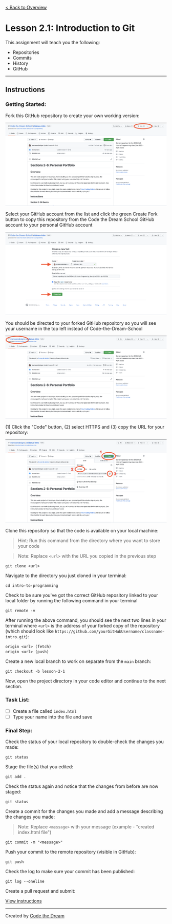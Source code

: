 [< Back to Overview](../../README.md)

# Lesson 2.1: Introduction to Git

This assignment will teach you the following:

- Repositories
- Commits
- History
- GitHub

---

## Instructions

### Getting Started:

Fork this GitHub repository to create your own working version:

![Fork Assignment: Step 1](../assets/fork-assignment/fork-step-1.png)

Select your GitHub account from the list and click the green Create Fork button to copy this repository from the Code the Dream School GitHub account to your personal GitHub account

![Fork Assignment: Step 2](../assets/fork-assignment/fork-step-2.png)

You should be directed to your forked GitHub repository so you will see your username in the top left instead of Code-the-Dream-School

![Fork Assignment: Step 3](../assets/fork-assignment/fork-step-3.png)

(1) Click the "Code" button, (2) select HTTPS and (3) copy the URL for your repository:

![Fork Assignment: Step 4](../assets/fork-assignment/fork-step-4.png)

Clone this repository so that the code is available on your local machine:

> Hint: Run this command from the directory where you want to store your code

> Note: Replace `<url>` with the URL you copied in the previous step

    git clone <url>

Navigate to the directory you just cloned in your terminal:

    cd intro-to-programming
    
Check to be sure you've got the correct GitHub repository linked to your local folder by running the following command in your terminal

    git remote -v

After running the above command, you should see the next two lines in your terminal where `<url>` is the address of your forked copy of the repository 
(which should look like `https://github.com/yourGitHubUsername/classname-intro.git`):

    origin <url> (fetch)
    origin <url> (push)

Create a new local branch to work on separate from the `main` branch:

    git checkout -b lesson-2-1

Now, open the project directory in your code editor and continue to the next section.

### Task List:

- [ ] Create a file called `index.html`
- [ ] Type your name into the file and save

### Final Step:

Check the status of your local repository to double-check the changes you made:

    git status

Stage the file(s) that you edited:

    git add .

Check the status again and notice that the changes from before are now staged:

    git status

Create a commit for the changes you made and add a message describing the changes you made:

> Note: Replace `<message>` with your message (example - "created index.html file")

    git commit -m "<message>"

Push your commit to the remote repository (visible in GitHub):

    git push

Check the log to make sure your commit has been published:

    git log --oneline

Create a pull request and submit:

[View instructions](../common/how-to-pull-request.md)

---

Created by [Code the Dream](https://www.codethedream.org)
